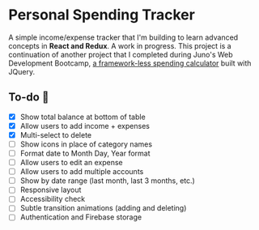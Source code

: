# Personal Spending Tracker

A simple income/expense tracker that I'm building to learn advanced concepts in **React and Redux**. A work in progress. This project is a continuation of another project that I completed during Juno's Web Development Bootcamp, [a framework-less spending calculator](https://github.com/robinnong/robinNongprojectThree "Personal Budget Calculator") built with JQuery.

## To-do 📝
- [x] Show total balance at bottom of table
- [x] Allow users to add income + expenses
- [x] Multi-select to delete
- [ ] Show icons in place of category names
- [ ] Format date to Month Day, Year format 
- [ ] Allow users to edit an expense 
- [ ] Allow users to add multiple accounts
- [ ] Show by date range (last month, last 3 months, etc.) 
- [ ] Responsive layout
- [ ] Accessibility check
- [ ] Subtle transition animations (adding and deleting)
- [ ] Authentication and Firebase storage  
